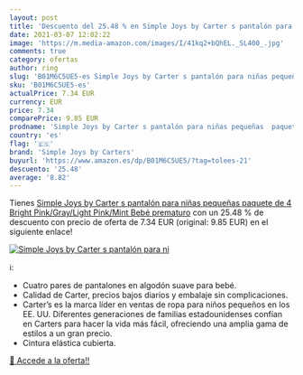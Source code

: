 ```yaml
---
layout: post
title: 'Descuento del 25.48 % en Simple Joys by Carter s pantalón para ni'
date: 2021-03-07 12:02:22
image: 'https://m.media-amazon.com/images/I/41kq2+bQhEL._SL400_.jpg'
comments: true
category: ofertas
author: ring
slug: 'B01M6C5UE5-es Simple Joys by Carter s pantalón para niñas pequeñas...'
sku: 'B01M6C5UE5-es'
actualPrice: 7.34 EUR
currency: EUR
price: 7.34
comparePrice: 9.85 EUR
prodname: 'Simple Joys by Carter s pantalón para niñas pequeñas  paquete de 4  Bright Pink/Gray/Light Pink/Mint  Bebé prematuro'
country: 'es'
flag: '🇪🇸'
brand: 'Simple Joys by Carters'
buyurl: 'https://www.amazon.es/dp/B01M6C5UE5/?tag=tolees-21'
descuento: '25.48'
average: '8.82'
---
```


Tienes [Simple Joys by Carter s pantalón para niñas pequeñas  paquete de 4  Bright Pink/Gray/Light Pink/Mint  Bebé prematuro](https://www.amazon.es/dp/B01M6C5UE5/?tag=tolees-21) con un 25.48 % de descuento con precio de oferta de 7.34 EUR (original: 9.85 EUR) en el siguiente enlace!

[![Simple Joys by Carter s pantalón para ni](https://m.media-amazon.com/images/I/41kq2+bQhEL._SL400_.jpg)](https://www.amazon.es/dp/B01M6C5UE5/?tag=tolees-21)

ℹ️:

- Cuatro pares de pantalones en algodón suave para bebé.
- Calidad de Carter, precios bajos diarios y embalaje sin complicaciones.
- Carter’s es la marca líder en ventas de ropa para niños pequeños en los EE. UU. Diferentes generaciones de familias estadounidenses confían en Carters para hacer la vida más fácil, ofreciendo una amplia gama de estilos a un gran precio.
- Cintura elástica cubierta.

[🛒 Accede a la oferta!!](https://www.amazon.es/dp/B01M6C5UE5/?tag=tolees-21)
